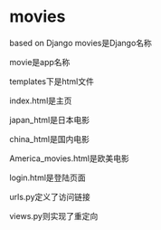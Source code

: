 # movies
based on Django
movies是Django名称

movie是app名称

templates下是html文件

index.html是主页

japan\_html是日本电影

china\_html是国内电影

America\_movies.html是欧美电影

login.html是登陆页面

urls.py定义了访问链接

views.py则实现了重定向
